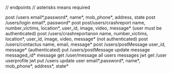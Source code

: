 // endpoints
// asterisks means required

post /users email*,password*, name*, mob_phone*, address, state
post /users/login email*, password*
post post/users/crashreport   name, number_victims, location*, user_id, image, video, message* (user must be authenticated)
post /users/crashreportanon name, number_victims, location*, user_id, image, video, message* (not authenticated)
post /users/contactus  name, email, message*
post /users/postMessage   user_id, message* (authenticated)
put /users/postMessage  update message  messaged_id* message
get /user/message   all users messages jwt
get /user userprofile jwt
put /users update user email*,password*, name*, mob_phone*, address*, state*
